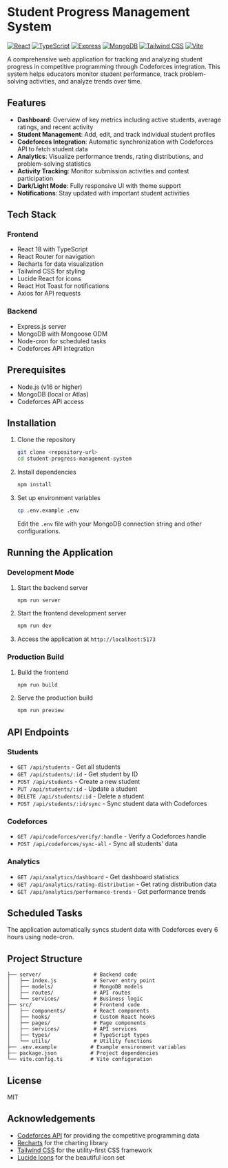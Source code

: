 # Student Progress Management System

[![React](https://img.shields.io/badge/React-18.3.1-blue)](https://reactjs.org/)
[![TypeScript](https://img.shields.io/badge/TypeScript-5.5.3-blue)](https://www.typescriptlang.org/)
[![Express](https://img.shields.io/badge/Express-4.18.2-green)](https://expressjs.com/)
[![MongoDB](https://img.shields.io/badge/MongoDB-8.0.0-green)](https://www.mongodb.com/)
[![Tailwind CSS](https://img.shields.io/badge/Tailwind-3.4.1-blue)](https://tailwindcss.com/)
[![Vite](https://img.shields.io/badge/Vite-5.4.2-purple)](https://vitejs.dev/)

A comprehensive web application for tracking and analyzing student progress in competitive programming through Codeforces integration. This system helps educators monitor student performance, track problem-solving activities, and analyze trends over time.

## Features

- **Dashboard**: Overview of key metrics including active students, average ratings, and recent activity
- **Student Management**: Add, edit, and track individual student profiles
- **Codeforces Integration**: Automatic synchronization with Codeforces API to fetch student data
- **Analytics**: Visualize performance trends, rating distributions, and problem-solving statistics
- **Activity Tracking**: Monitor submission activities and contest participation
- **Dark/Light Mode**: Fully responsive UI with theme support
- **Notifications**: Stay updated with important student activities

## Tech Stack

### Frontend
- React 18 with TypeScript
- React Router for navigation
- Recharts for data visualization
- Tailwind CSS for styling
- Lucide React for icons
- React Hot Toast for notifications
- Axios for API requests

### Backend
- Express.js server
- MongoDB with Mongoose ODM
- Node-cron for scheduled tasks
- Codeforces API integration

## Prerequisites

- Node.js (v16 or higher)
- MongoDB (local or Atlas)
- Codeforces API access

## Installation

1. Clone the repository
   ```bash
   git clone <repository-url>
   cd student-progress-management-system
   ```

2. Install dependencies
   ```bash
   npm install
   ```

3. Set up environment variables
   ```bash
   cp .env.example .env
   ```
   Edit the `.env` file with your MongoDB connection string and other configurations.

## Running the Application

### Development Mode

1. Start the backend server
   ```bash
   npm run server
   ```

2. Start the frontend development server
   ```bash
   npm run dev
   ```

3. Access the application at `http://localhost:5173`

### Production Build

1. Build the frontend
   ```bash
   npm run build
   ```

2. Serve the production build
   ```bash
   npm run preview
   ```

## API Endpoints

### Students
- `GET /api/students` - Get all students
- `GET /api/students/:id` - Get student by ID
- `POST /api/students` - Create a new student
- `PUT /api/students/:id` - Update a student
- `DELETE /api/students/:id` - Delete a student
- `POST /api/students/:id/sync` - Sync student data with Codeforces

### Codeforces
- `GET /api/codeforces/verify/:handle` - Verify a Codeforces handle
- `POST /api/codeforces/sync-all` - Sync all students' data

### Analytics
- `GET /api/analytics/dashboard` - Get dashboard statistics
- `GET /api/analytics/rating-distribution` - Get rating distribution data
- `GET /api/analytics/performance-trends` - Get performance trends

## Scheduled Tasks

The application automatically syncs student data with Codeforces every 6 hours using node-cron.

## Project Structure

```
├── server/                 # Backend code
│   ├── index.js            # Server entry point
│   ├── models/             # MongoDB models
│   ├── routes/             # API routes
│   └── services/           # Business logic
├── src/                    # Frontend code
│   ├── components/         # React components
│   ├── hooks/              # Custom React hooks
│   ├── pages/              # Page components
│   ├── services/           # API services
│   ├── types/              # TypeScript types
│   └── utils/              # Utility functions
├── .env.example           # Example environment variables
├── package.json           # Project dependencies
└── vite.config.ts         # Vite configuration
```

## License

MIT

## Acknowledgements

- [Codeforces API](https://codeforces.com/apiHelp) for providing the competitive programming data
- [Recharts](https://recharts.org/) for the charting library
- [Tailwind CSS](https://tailwindcss.com/) for the utility-first CSS framework
- [Lucide Icons](https://lucide.dev/) for the beautiful icon set